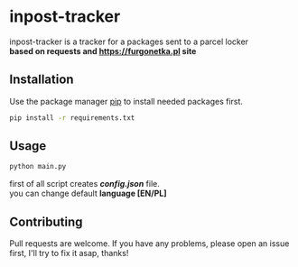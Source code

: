 # inpost-tracker

inpost-tracker is a tracker for a packages sent to a parcel locker
<br>
**based on requests and https://furgonetka.pl site**

## Installation

Use the package manager [pip](https://pip.pypa.io/en/stable/) to install needed packages first.

```bash
pip install -r requirements.txt
```
## Usage

```bash
python main.py
```

first of all script creates **_config.json_** file.
<br>
you can change default **language [EN/PL]**
<br>

## Contributing

Pull requests are welcome. If you have any problems, please open an issue first, I'll try to fix it asap, thanks!

